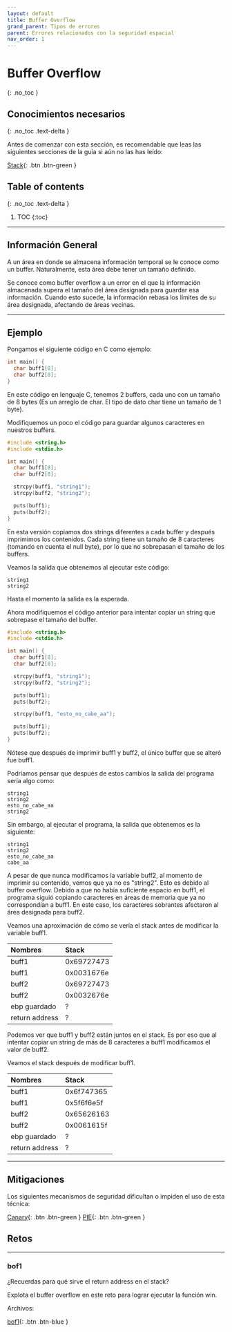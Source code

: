 ```yaml
---
layout: default
title: Buffer Overflow
grand_parent: Tipos de errores
parent: Errores relacionados con la seguridad espacial
nav_order: 1
---
```


# Buffer Overflow
{: .no_toc }

## Conocimientos necesarios
{: .no_toc .text-delta }

Antes de comenzar con esta sección, es recomendable que leas las siguientes
secciones de la guía si aún no las has leído:

[Stack](../../conceptos/stack.html){: .btn .btn-green }

## Table of contents
{: .no_toc .text-delta }

1. TOC
{:toc}

---

## Información General

A un área en donde se almacena información temporal se le conoce como
un buffer. Naturalmente, esta área debe tener un tamaño definido.

Se conoce como buffer overflow a un error en el que la información
almacenada supera el tamaño del área designada para guardar esa información.
Cuando esto sucede, la información rebasa los límites de su área designada,
afectando de áreas vecinas.

---

## Ejemplo

Pongamos el siguiente código en C como ejemplo:

```c
int main() {
  char buff1[8];
  char buff2[8];
}
```

En este código en lenguaje C, tenemos 2 buffers, cada uno con un
tamaño de 8 bytes (Es un arreglo de char. El tipo de dato char tiene un
tamaño de 1 byte).

Modifiquemos un poco el código para guardar algunos caracteres en nuestros
buffers.

```c
#include <string.h>
#include <stdio.h>

int main() {
  char buff1[8];
  char buff2[8];

  strcpy(buff1, "string1");
  strcpy(buff2, "string2");

  puts(buff1);
  puts(buff2);
}
```

En esta versión copiamos dos strings diferentes a cada buffer y después
imprimimos los contenidos. Cada string tiene un tamaño de 8 caracteres
(tomando en cuenta el null byte), por lo que no sobrepasan el tamaño
de los buffers.

Veamos la salida que obtenemos al ejecutar este código:

```
string1
string2
```

Hasta el momento la salida es la esperada.

Ahora modifiquemos el código anterior para intentar copiar un string
que sobrepase el tamaño del buffer.

```c
#include <string.h>
#include <stdio.h>

int main() {
  char buff1[8];
  char buff2[8];

  strcpy(buff1, "string1");
  strcpy(buff2, "string2");

  puts(buff1);
  puts(buff2);

  strcpy(buff1, "esto_no_cabe_aa");

  puts(buff1);
  puts(buff2);
}
```

Nótese que después de imprimir buff1 y buff2, el único buffer que se alteró
fue buff1.

Podríamos pensar que después de estos cambios la salida del programa sería algo
como:

```
string1
string2
esto_no_cabe_aa
string2
```

Sin embargo, al ejecutar el programa, la salida que obtenemos es la
siguiente:

```
string1
string2
esto_no_cabe_aa
cabe_aa
```

A pesar de que nunca modificamos la variable buff2, al momento de imprimir su
contenido, vemos que ya no es "string2". Esto es debido al buffer overflow.
Debido a que no había suficiente espacio en buff1, el programa siguió
copiando caracteres en áreas de memoria que ya no correspondían a buff1.
En este caso, los caracteres sobrantes afectaron al área designada para
buff2.

Veamos una aproximación de cómo se vería el stack antes de modificar la variable
buff1.


| Nombres        | Stack       |
|:---------------|:------------|
| buff1          | 0x69727473  |
| buff1          | 0x0031676e  |
| buff2          | 0x69727473  |
| buff2          | 0x0032676e  |
| ebp guardado   | ?           |
| return address | ?           |

Podemos ver que buff1 y buff2 están juntos en el stack. Es por eso que
al intentar copiar un string de más de 8 caracteres a buff1 modificamos
el valor de buff2.

Veamos el stack después de modificar buff1.

| Nombres        | Stack       |
|:---------------|:------------|
| buff1          | 0x6f747365  |
| buff1          | 0x5f6f6e5f  |
| buff2          | 0x65626163  |
| buff2          | 0x0061615f  |
| ebp guardado   | ?           |
| return address | ?           |

---

## Mitigaciones
Los siguientes mecanismos de seguridad dificultan o impiden el uso de esta
técnica:

[Canary](../../mecanismos_seguridad/canary.html){: .btn .btn-green }
[PIE](../../mecanismos_seguridad/pie.html){: .btn .btn-green }


## Retos

---

### bof1

¿Recuerdas para qué sirve el return address en el stack?

Explota el buffer overflow en este reto para lograr ejecutar la función
win.

Archivos:

[bof1](../../retos/bof/bof1.zip){: .btn .btn-blue }
